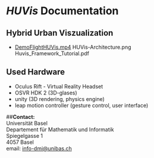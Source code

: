 # *HUVis* Documentation
## **H**ybrid **U**rban **V**iszualization

- [DemoFlightHUVis.mp4](DemoFlightHUVis.mp4)
	HUVis-Architecture.png 	
	Huvis_Framework_Tutorial.pdf




## Used Hardware

- Oculus Rift - Virtual Reality Headset
- OSVR HDK 2 (3D-glases)
- unity (3D rendering, physics engine)
- leap motion controller (gesture control, user interface)

##**Contact:**<br/>
Universität Basel<br/>
Departement für Mathematik und Informatik<br/>
Spiegelgasse 1<br/>
4057 Basel<br/>
email: info-dmi@unibas.ch<br/>
